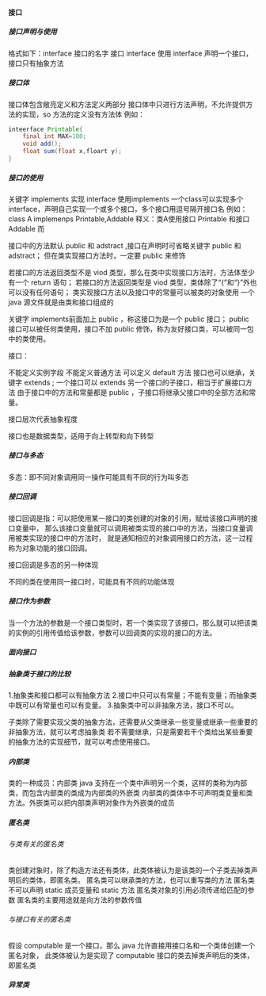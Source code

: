 #### 接口

##### 接口声明与使用
格式如下：interface 接口的名字
接口 interface
使用 interface 声明一个接口，接口只有抽象方法

##### 接口体
接口体包含敞亮定义和方法定义两部分
接口体中只进行方法声明，不允许提供方法的实现，so 方法的定义没有方法体
例如：
```java
inteerface Printable{
    final int MAX=100;
    void add();
    float sum(float x,floart y);
}
```
##### 接口的使用
关键字 implements
实现 interface 使用implements
一个class可以实现多个interface，声明自己实现一个或多个接口，多个接口用逗号隔开接口名
例如：
class A implemenps Printable,Addable
释义：类A使用接口 Printable 和接口 Addable 而

接口中的方法默认 public 和 adstract ,接口在声明时可省略关键字 public 和 adstract；
但在类实现接口方法时，一定要 public 来修饰

若接口的方法返回类型不是 viod 类型，那么在类中实现接口方法时，方法体至少有一个 return 语句；
若接口的方法返回类型是 viod 类型，类体除了“{”和“}”外也可以没有任何语句；
类实现接口方法以及接口中的常量可以被类的对象使用
一个 java 源文件就是由类和接口组成的

关键字 implements前面加上 public ，称这接口为是一个 public 接口；
 public 接口可以被任何类使用，接口不加 public 修饰，称为友好接口类，可以被同一包中的类使用。

接口：

不能定义实例字段
不能定义普通方法
可以定义 default 方法
接口也可以继承，关键字 extends ;
一个接口可以 extends 另一个接口的子接口，相当于扩展接口方法
由于接口中的方法和常量都是 public ，子接口将继承父接口中的全部方法和常量。

接口层次代表抽象程度

接口也是数据类型，适用于向上转型和向下转型

##### 接口与多态

多态：即不同对象调用同一操作可能具有不同的行为叫多态


##### 接口回调
接口回调是指：可以把使用某一接口的类创建的对象的引用，赋给该接口声明的接口变量中，
那么该接口变量就可以调用被类实现的接口中的方法，当接口变量调用被类实现的接口中的方法时，
就是通知相应的对象调用接口的方法，这一过程称为对象功能的接口回调。

接口回调是多态的另一种体现

不同的类在使用同一接口时，可能具有不同的功能体现

##### 接口作为参数
当一个方法的参数是一个接口类型时，若一个类实现了该接口，那么就可以把该类的实例的引用传值给该参数，参数可以回调类的实现的接口的方法。

##### 面向接口

##### 抽象类于接口的比较
1.抽象类和接口都可以有抽象方法
2.接口中只可以有常量；不能有变量；而抽象类中既可以有常量也可以有变量。
3.抽象类中可以非抽象方法，接口不可以。

子类除了需要实现父类的抽象方法，还需要从父类继承一些变量或继承一些重要的非抽象方法，就可以考虑抽象类
若不需要继承，只是需要若干个类给出某些重要的抽象方法的实现细节，就可以考虑使用接口。

##### 内部类
类的一种成员：内部类
java 支持在一个类中声明另一个类，这样的类称为内部类，而包含内部类的类成为内部类的外嵌类
内部类的类体中不可声明类变量和类方法。外嵌类可以把内部类声明对象作为外嵌类的成员

##### 匿名类
###### 与类有关的匿名类
类创建对象时，除了构造方法还有类体，此类体被认为是该类的一个子类去掉类声明后的类体，即匿名类。
匿名类可以继承类的方法，也可以重写类的方法
匿名类不可以声明 static 成员变量和 static 方法
匿名类对象的引用必须传递给匹配的参数
匿名类的主要用途就是向方法的参数传值

###### 与接口有关的匿名类
假设 computable 是一个接口，那么 java 允许直接用接口名和一个类体创建一个匿名对象，
此类体被认为是实现了 computable 接口的类去掉类声明后的类体，即匿名类

##### 异常类


















